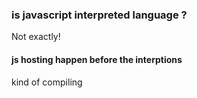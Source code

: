 
### is javascript interpreted language ?

Not exactly!

 #### js hosting happen before the interptions

kind of compiling

